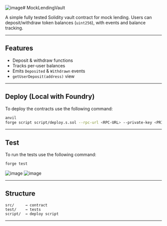 ![image](https://github.com/user-attachments/assets/25e4e00d-1622-4bba-bd05-d93b5784cb1b)# MockLendingVault

A simple fully tested Solidity vault contract for mock lending. Users can deposit/withdraw token balances (`uint256`), with events and balance tracking.

---

##  Features

- Deposit & withdraw functions  
- Tracks per-user balances  
- Emits `Deposited` & `Withdrawn` events  
- `getUserDeposit(address)` view

---

##  Deploy (Local with Foundry)
To deploy the contracts use the following command:
```bash
anvil
forge script script/deploy.s.sol --rpc-url <RPC-URL> --private-key <PRIVATE-KEY> --broadcast
```

---

##  Test
To run the tests use the following command:
```bash
forge test
```
![image](https://github.com/user-attachments/assets/bd50bfd0-bbbf-4282-b884-5a721f018586)
![image](https://github.com/user-attachments/assets/c5c1281a-9077-4bb3-85a6-a2448fd53249)



---

##  Structure

```
src/     → contract
test/    → tests
script/  → deploy script
```

---



